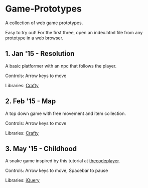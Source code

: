 # Game-Prototypes

A collection of web game prototypes.

Easy to try out! For the first three, open an index.html file from any prototype in a web browser.

## 1. Jan '15 - Resolution

A basic platformer with an npc that follows the player.

Controls: Arrow keys to move

Libraries: <a href="https://craftyjs.com" target="_blank">Crafty</a>

## 2. Feb '15 - Map

A top down game with free movement and item collection.

Controls: Arrow keys to move

Libraries: <a href="https://craftyjs.com" target="_blank">Crafty</a>

## 3. May '15 - Childhood

A snake game inspired by this tutorial at <a href="http://thecodeplayer.com/walkthrough/html5-game-tutorial-make-a-snake-game-using-html5-canvas-jquery" target="_blank">thecodeplayer</a>.

Controls: Arrow keys to move, Spacebar to pause

Libraries: <a href="https://jquery.com" target="_blank">jQuery</a>

